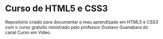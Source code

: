 # Curso de HTML5 e CSS3

 Repositório criado para documentar o meu aprendizado em HTML5 e CSS3 com o curso gratuito ministrado pelo professor Gustavo Guanabara do canal Curso em Vídeo.
